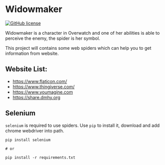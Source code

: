 # Widowmaker

[![GitHub license](https://img.shields.io/github/license/peitaosu/Widowmaker.svg)](https://github.com/peitaosu/Widowmaker/blob/master/LICENSE)

Widowmaker is a character in Overwatch and one of her abilities is able to perceive the enemy, the spider is her symbol.

This project will contains some web spiders which can help you to get information from website.

## Website List:
* https://www.flaticon.com/
* https://www.thingiverse.com/
* https://www.youmagine.com
* https://share.dmhy.org

## Selenium

`selenium` is required to use spiders. Use `pip` to install it, download and add chrome webdriver into path.

```
pip install selenium

# or

pip install -r requirements.txt
```
